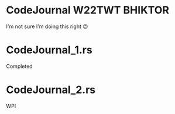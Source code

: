 # CodeJournal W22TWT BHIKTOR

I'm not sure I'm doing this right 🙃

# CodeJournal_1.rs
Completed

# CodeJournal_2.rs
WPI